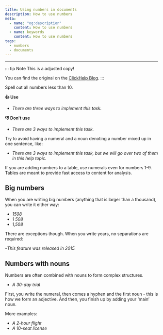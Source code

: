 ```yaml
---
title: Using numbers in documents
description: How to use numbers
meta:
  - name: "og:description"
    content: How to use numbers
  - name: keywords
    content: How to use numbers
tags:
  - numbers
  - documents
---
```



---

::: tip Note
This is a adjusted copy!

You can find the original on the [ClickHelp Blog](https://clickhelp.com/clickhelp-technical-writing-blog/using-numbers-in-technical-documents).
:::

Spell out all numbers less than 10.

**:thumbsup: Use**

- *There are three ways to implement this task.*

**:thumbsdown: Don't use**

- *There are 3 ways to implement this task.*

Try to avoid having a numeral and a noun denoting a number mixed up in one sentence, like:

- *There are 3 ways to implement this task, but we will go over two of them in this help topic.*

If you are adding numbers to a table, use numerals even for numbers 1-9.
Tables are meant to provide fast access to content for analysis.

## Big numbers

When you are writing big numbers (anything that is larger than a thousand), you can write it either way:

- *1508*
- *1 508*
- *1,508*

There are exceptions though.
When you write years, no separations are required:

-*This feature was released in 2015.*

## Numbers with nouns

Numbers are often combined with nouns to form complex structures.

- *A 30-day trial*

First, you write the numeral, then comes a hyphen and the first noun - this is how we form an adjective.
And then, you finish up by adding your ‘main’ noun.

More examples:

- *A 2-hour flight*
- *A 10-seat license*